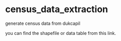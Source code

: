 # census_data_extraction
generate census data from dukcapil

you can find the shapefile or data table from this link.

